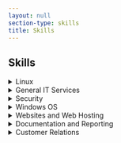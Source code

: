 ```yaml
---
layout: null
section-type: skills
title: Skills
---
```

## Skills

<details>
  <summary>Linux</summary><p style="text-align:left;">
    <ul style="text-align:left;">
      <li>I obtained my Linux+ and LPIC-1 certifcations on October 27, 2017.</li>
      <li>The distro I am most familiar with is CentOS and some familiarity with Ubuntu.</li>      
      <li>I always have a Linux project going at home.</li>
      <li>I have made custom scripts to accomplish many different tasks.</li>
      <li>I can use shell scripting to automate tasks.</li>
    </ul>
</p></details>
<details>
  <summary>General IT Services</summary><p style="text-align:left;">
  <ul style="text-align:left;">
    <li>I have configured POP3, and IMAP email accounts on computers and mobile devices.</li>
    <li>I have diagnosed and resolved many different printer issues.</li>
    <li>Resolved email sending and receiving issues.</li>
    <li>Diagnosed and resolved numerous hardware issues.</li>
    <li>I have upgraded hardware and software.</li>
    <li>Recovered corrupted media.</li>
    <li>Recovered data from corrupted hard drives.</li>
    <li>Recovered deleted media.</li>
    <li>Set up remote access using, RDP, SSH, FTP, SCP, SMB, TeamViewer.</li>
  </ul>
</p></details>
<details>
  <summary>Security</summary><p style="text-align:left;">
    <ul style="text-align:left;">
      <li>Used Aircrack-ng Suite of tools to crack wireless passwords for WEP and WPA*</li>
      <li>Used Wireshark and Tcpdump to analyze network traffic.</li>
      <li>Used Cain & Abel to capture plain text passwords on a network.</li>
      <li>Used Nmap to test for open ports.</li>
      <li>Remove, crack, or bypass Windows passwords.</li>
      <li>Used tools to recover passwords from applications and web browsers.</li>
    </ul>
</p></details>
<details>
  <summary>Windows OS</summary><p style="text-align:left;">
    <ul style="text-align:left;">
      <li>I have worked with Windows XP, 7, 8, and 10 regularly.</li>
      <li>I am able to do just about anything that is required of a Windows environment for users that range from home users to medium sized businesses.</li>
      <li>Regained access to locked computers, or one they have forgotten the password too.</li>
      <li>Preventive maintenance, numerous system optimizations and virus removals.</li>
    </ul>
</p></details>
<details>
  <summary>Websites and Web Hosting</summary><p style="text-align:left;">
    <ul style="text-align:left;">
      <li>I am able to install, configure and secure just about any CMS and/or web-based application out there.</li>
      <li>I have setup a number of my own personal websites.</li>
      <li>Modified existing HTML code and content for my personal site(s).</li>
      <li>Managed DNS records.</li>
      <li>I have registered and managed domains.</li>
      <li>Manage cPanel accounts in WHM.</li>
      <li>Familiar with WHMCS.</li>
    </ul>
</p></details>
<details>
  <summary>Documentation and Reporting</summary><p style="text-align:left;">
    <ul style="text-align:left;">
      <li>Created documentation for procedures and policies to help guide employees.</li>
      <li>Documented all work in a ticketing system to show exactly what work I have done.</li>
      <li>Kept track of all issues during shifts and reported to team so that everyone was on the same page at all times.</li>
      <li>Kept track of progress so that I could hand off any ticket to any team member and after reading my notes the team would be able to continue with the ticket.</li>
    </ul>
</p></details>
<details>
  <summary>Customer Relations</summary><p style="text-align:left;">
    <ul style="text-align:left;">
      <li>Support Customers on Phones, Live Chat and tickets.</li>
      <li>Placated clients angry from outages that we had no control over (Internet Outages, Power outages, or hardware failure when there was no redundancy.)</li>
      <li>Placated clients that would not have issues worked on for several hours or even days.</li>
      <li>Work with customers from all walks of life at all ages and with all differing in computer experience.</li>
      <li>Follow up with customers to make sure there happy with the service.</li>
    </ul>
</p></details>
